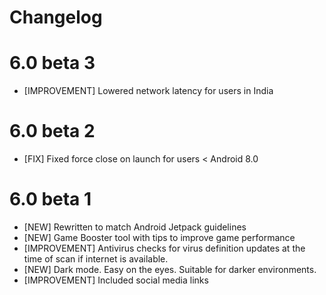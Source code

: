 # Changelog

# 6.0 beta 3

- [IMPROVEMENT] Lowered network latency for users in India

# 6.0 beta 2

- [FIX] Fixed force close on launch for users < Android 8.0

# 6.0 beta 1

- [NEW] Rewritten to match Android Jetpack guidelines
- [NEW] Game Booster tool with tips to improve game performance
- [IMPROVEMENT] Antivirus checks for virus definition updates at the time of scan if internet is available.
- [NEW] Dark mode. Easy on the eyes. Suitable for darker environments.
- [IMPROVEMENT] Included social media links